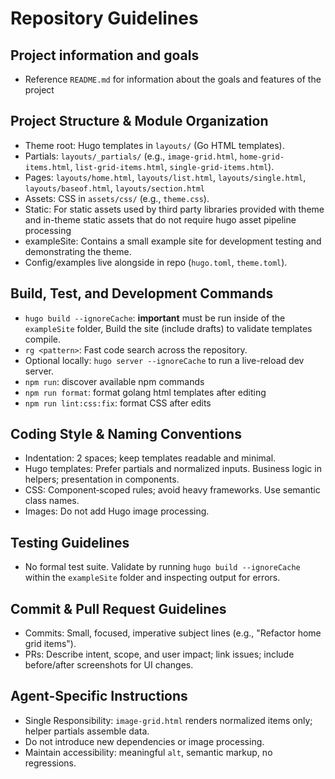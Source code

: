 # Repository Guidelines

## Project information and goals
- Reference `README.md` for information about the goals and features of the project

## Project Structure & Module Organization
- Theme root: Hugo templates in `layouts/` (Go HTML templates).
- Partials: `layouts/_partials/` (e.g., `image-grid.html`, `home-grid-items.html`, `list-grid-items.html`, `single-grid-items.html`).
- Pages: `layouts/home.html`, `layouts/list.html`, `layouts/single.html`, `layouts/baseof.html`, `layouts/section.html`
- Assets: CSS in `assets/css/` (e.g., `theme.css`). 
- Static: For static assets used by third party libraries provided with theme and in-theme static assets that do not require hugo asset pipeline processing
- exampleSite: Contains a small example site for development testing and demonstrating the theme. 
- Config/examples live alongside in repo (`hugo.toml`, `theme.toml`).

## Build, Test, and Development Commands
- `hugo build --ignoreCache`: **important** must be run inside of the `exampleSite` folder, Build the site (include drafts) to validate templates compile.
- `rg <pattern>`: Fast code search across the repository.
- Optional locally: `hugo server --ignoreCache` to run a live-reload dev server.
- `npm run`: discover available npm commands
- `npm run format`: format golang html templates after editing
- `npm run lint:css:fix`: format CSS after edits

## Coding Style & Naming Conventions
- Indentation: 2 spaces; keep templates readable and minimal.
- Hugo templates: Prefer partials and normalized inputs. Business logic in helpers; presentation in components.
- CSS: Component‑scoped rules; avoid heavy frameworks. Use semantic class names.
- Images: Do not add Hugo image processing. 

## Testing Guidelines
- No formal test suite. Validate by running `hugo build --ignoreCache` within the `exampleSite` folder and inspecting output for errors.

## Commit & Pull Request Guidelines
- Commits: Small, focused, imperative subject lines (e.g., "Refactor home grid items").
- PRs: Describe intent, scope, and user impact; link issues; include before/after screenshots for UI changes.

## Agent-Specific Instructions
- Single Responsibility: `image-grid.html` renders normalized items only; helper partials assemble data.
- Do not introduce new dependencies or image processing.
- Maintain accessibility: meaningful `alt`, semantic markup, no regressions.
